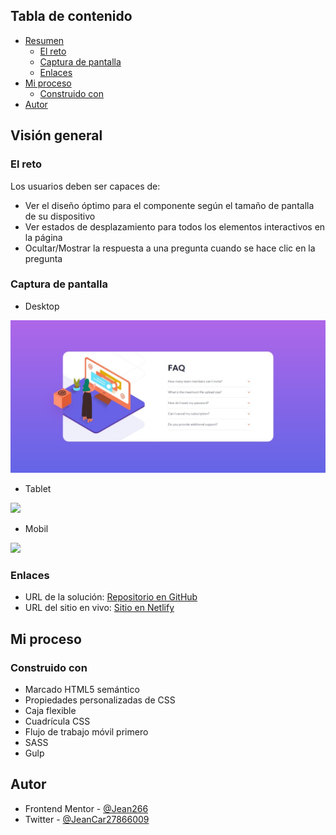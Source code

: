## Tabla de contenido

- [Resumen](#resumen)
  - [El reto](#el-reto)
  - [Captura de pantalla](#captura-de-pantalla)
  - [Enlaces](#enlaces)
- [Mi proceso](#mi-proceso)
  - [Construido con](#construido-con)
- [Autor](#autor)

## Visión general

### El reto

Los usuarios deben ser capaces de:

- Ver el diseño óptimo para el componente según el tamaño de pantalla de su dispositivo
- Ver estados de desplazamiento para todos los elementos interactivos en la página
- Ocultar/Mostrar la respuesta a una pregunta cuando se hace clic en la pregunta

### Captura de pantalla

- Desktop

![](./Dise%C3%B1o_Desktop.jpeg)

- Tablet

![](.//Dise%C3%B1o_Tablet.jpeg)

- Mobil

![](./Dise%C3%B1o_Mobil.jpeg)

### Enlaces

- URL de la solución: [Repositorio en GitHub](https://github.com/jean266/FAQ_acordion)
- URL del sitio en vivo: [Sitio en Netlify](https://lovely-wisp-d7175b.netlify.app/)

## Mi proceso

### Construido con

- Marcado HTML5 semántico
- Propiedades personalizadas de CSS
- Caja flexible
- Cuadrícula CSS
- Flujo de trabajo móvil primero
- SASS
- Gulp

## Autor

- Frontend Mentor - [@Jean266](https://www.frontendmentor.io/profile/jean266)
- Twitter - [@JeanCar27866009](https://twitter.com/JeanCar27866009)